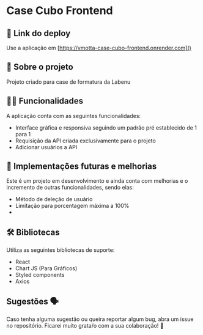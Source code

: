 
# Case Cubo Frontend

## 📲 Link do deploy

Use a aplicação em [https://vmotta-case-cubo-frontend.onrender.com]() 

## 📑 Sobre o projeto

Projeto criado para case de formatura da Labenu

## ✍🏻 Funcionalidades

A aplicação conta com as seguintes funcionalidades:

- Interface gráfica e responsiva seguindo um padrão pré establecido de 1 para 1
- Requisição da API criada exclusivamente para o projeto
- Adicionar usuários a API

## 📆 Implementações futuras e melhorias

Este é um projeto em desenvolvimento e ainda conta com melhorias e o incremento de outras funcionalidades, sendo elas:

- Método de deleção de usuário
- Limitação para porcentagem máxima a 100%
-

## 🛠 Bibliotecas

Utiliza as seguintes bibliotecas de suporte:

- React
- Chart JS (Para Gráficos)
- Styled components
- Axios


## Sugestões 🗣

Caso tenha alguma sugestão ou queira reportar algum bug, abra um issue no repositório. Ficarei muito grata/o com a sua colaboração! 🤝
